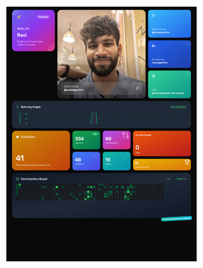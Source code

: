 ![OpenReadme](https://raw.githubusercontent.com/ravixalgorithm/openreadme-images/main/profiles/fad62070c0e0-52b9467a.png)
